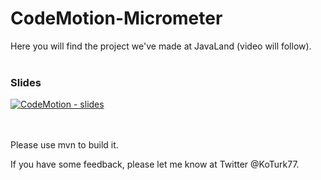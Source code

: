 # CodeMotion-Micrometer
Here you will find the project we've made at JavaLand (video will follow).
<br><br>
### Slides <br>
[![CodeMotion - slides](https://img.youtube.com/vi/kqNMOJRfGIg/0.jpg)](https://www.slideshare.net/KoTurk/code-motion-italy-244938728![img.png](img.png))

<br><br>
Please use mvn to build it.

If you have some feedback, please let me know at Twitter @KoTurk77.